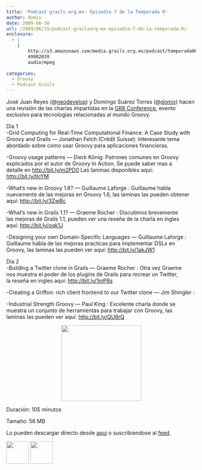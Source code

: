 ```yaml
---
title: 'Podcast grails.org.mx: Episodio 7 de la Temporada 0'
author: domix
date: 2009-06-30
url: /2009/06/15/podcast-grailsorg-mx-episodio-7-de-la-temporada-0/
enclosure:
  - |
    |
        http://s3.amazonaws.com/media.grails.org.mx/podcast/temporada00/00x07.mp3
        49982839
        audio/mpeg
        
categories:
  - Groovy
  - Podcast Grails
---
```

Jos&eacute; Juan Reyes (@[neodevelop][1]) y Domingo Su&aacute;rez Torres (@[domix][2]) hacen una revisi&oacute;n de las charlas impartidas en la [GR8 Conference][3], evento exclusivo para tecnolog&iacute;as relacionadas al mundo Groovy.

D&iacute;a 1  
-Grid Computing for Real-Time Computational Finance: A Case Study with  
Groovy and Grails &mdash; Jonathan Felch (Cr&eacute;dit Suisse): Interesante tema  
abordado sobre como usar Groovy para aplicaciones financieras.

-Groovy usage patterns &mdash; Dierk K&ouml;nig: Patrones comunes en Groovy  
explicados por el autor de Groovy In Action. Se puede saber mas a  
detalle en <http://bit.ly/m2PD0> Las laminas disponibles aqu&iacute;: <http://bit.ly/tlcYM>

-What&#8217;s new in Groovy 1.6? &mdash; Guillaume Laforge : Guillaume habla  
nuevamente de las mejoras en Groovy 1.6, las laminas las pueden obtener  
aqu&iacute;: <http://bit.ly/3ZwBc>

-What&#8217;s new in Grails 1.1? &mdash; Graeme Rocher : Discutimos brevemente  
las mejoras de Grails 1.1, pueden ver una rese&ntilde;a de la charla en ingles  
aqu&iacute;: <http://bit.ly/oqk1J>

-Designing your own Domain-Specific Languages &mdash; Guillaume Laforge :  
Guillaume habla de las mejoras practicas para implementar DSLs en  
Groovy, las laminas las pueden ver aqu&iacute;: <http://bit.ly/1akJW1>

D&iacute;a 2  
-Building a Twitter clone in Grails &mdash; Graeme Rocher : Otra vez Graeme  
nos muestra el poder de los plugins de Grails para recrear un Twitter,  
la rese&ntilde;a en ingles aqui: <http://bit.ly/1mP8s>

-Creating a Griffon: rich client frontend to our Twitter clone &mdash; Jim Shingler :

-Industrial Strength Groovy &mdash; Paul King : Excelente charla donde se  
muestra un conjunto de herramientas para trabajar con Groovy, las  
laminas las pueden ver aqu&iacute;: <http://bit.ly/QU8rQ>

<p class='rtecenter' style='text-align: center;'>
  <img src='http://s3.amazonaws.com/media.grails.org.mx/podcast/podcast.jpg' alt='' width='213' height='201' />
</p>

Duraci&oacute;n: 105 minutos

Tama&ntilde;o: 56 MB

Lo pueden descargar directo desde [aqui][4] o suscribiendose al [feed][5].

[<img src='http://www.springhispano.org/images/itunesicon.png' alt='' width='60' height='60' />][6] [<img src='http://www.springhispano.org/images/rssicon.png' alt='' width='60' height='60' />][5]

 [1]: http://twitter.com/neodevelop
 [2]: http://twitter.com/domix
 [3]: http://www.gr8conf.org/
 [4]: http://s3.amazonaws.com/media.grails.org.mx/podcast/temporada00/00x07.mp3
 [5]: http://podcast.springhispano.org/grails.xml
 [6]: http://phobos.apple.com/WebObjects/MZStore.woa/wa/viewPodcast?id=291350367